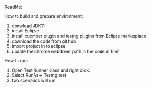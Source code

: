 ReadMe: 

How to build and prepare environment:
1. donwload JDK11
2. install Eclipse 
3. install cucmber plugin and testng plugins from Eclipse marketplace  
4. download the code from git hub
5. import project in to eclipse 
6. update the chrome webdriver path in the code in file?

How to run:
1. Open Test Runner class and right click.
2. Select RunAs-> Testng test
3. two scenarios will run
